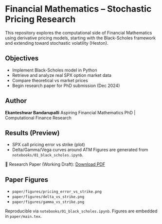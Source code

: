 # Financial Mathematics – Stochastic Pricing Research

This repository explores the computational side of Financial Mathematics using derivative pricing models, starting with the Black-Scholes framework and extending toward stochastic volatility (Heston).

## Objectives
- Implement Black-Scholes model in Python
- Retrieve and analyze real SPX option market data
- Compare theoretical vs market prices
- Begin research paper for PhD submission (Dec 2024)

## Author
**Ekanteshwar Bandarupalli**
Aspiring Financial Mathematics PhD | Computational Finance Research

## Results (Preview)
- SPX call pricing error vs strike (plot)
- Delta/Gamma/Vega curves around ATM
Figures are generated from `notebooks/01_black_scholes.ipynb`.

📄 Research Paper (Working Draft):
[Download PDF](paper/working_paper_bandarupalli_2025.pdf)


## Paper Figures
- `paper/figures/pricing_error_vs_strike.png`  
- `paper/figures/delta_vs_strike.png`  
- `paper/figures/gamma_vs_strike.png`

Reproducible via `notebooks/01_black_scholes.ipynb`. Figures are embedded in `paper/main.tex`.


